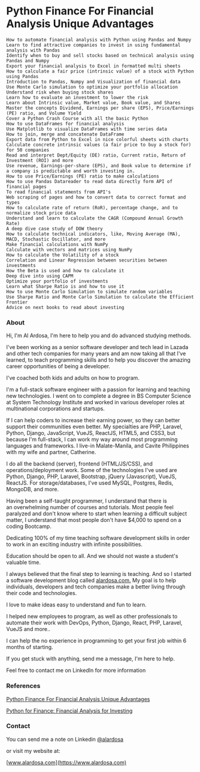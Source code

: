 # Python Finance For Financial Analysis Unique Advantages

    How to automate financial analysis with Python using Pandas and Numpy
    Learn to find attractive companies to invest in using fundamental analysis with Pandas
    Identify when to buy and sell stocks based on technical analysis using Pandas and Numpy
    Export your financial analysis to Excel in formatted multi sheets
    How to calculate a fair price (intrinsic value) of a stock with Python using Pandas
    Introduction to Pandas, Numpy and Visualization of financial data
    Use Monte Carlo simulation to optimize your portfolio allocation
    Understand risk when buying stock shares
    Learn how to evaluate an investment to lower the risk
    Learn about Intrinsic value, Market value, Book value, and Shares
    Master the concepts Dividend, Earnings per share (EPS), Price/Earnings (PE) ratio, and Volume Yield
    Cover a Python Crash Course with all the basic Python
    How to use DataFrames for financial analysis
    Use Matplotlib to visualize DataFrames with time series data
    How to join, merge and concatenate DataFrame
    Export data from Python to Excel in nice colorful sheets with charts
    Calculate concrete intrinsic values (a fair price to buy a stock for) for 50 companies
    Read and interpret Dept/Equity (DE) ratio, Current ratio, Return of Investment (ROI) and more
    Use revenue, Earnings-per-share (EPS), and Book value to determine if a company is predictable and worth investing in.
    How to use Price/Earnings (PE) ratio to make calculations
    How to use Pandas Datareader to read data directly form API of financial pages
    To read financial statements from API's
    Web scraping of pages and how to convert data to correct format and types
    How to calculate rate of return (RoR), percentage change, and to normalize stock price data
    Understand and learn to calculate the CAGR (Compound Annual Growth Rate)
    A deep dive case study of DOW theory
    How to calculate technical indicators, like, Moving Average (MA), MACD, Stochastic Oscillator, and more
    Make financial calculations with NumPy
    Calculate with vectors and matrices using NumPy
    How to calculate the Volatility of a stock
    Correlation and Linear Regression between securities between investments
    How the Beta is used and how to calculate it
    Deep dive into using CAPM
    Optimize your portfolio of investments
    Learn what Sharpe Ratio is and how to use it
    How to use Monte Carlo Simulation to simulate random variables
    Use Sharpe Ratio and Monte Carlo Simulation to calculate the Efficient Frontier
    Advice on next books to read about investing
    
### About
Hi, I'm Al Ardosa, I'm here to help you and do advanced studying methods.

I've been working as a senior software developer and tech lead in Lazada and other tech companies for many years and am now taking all that I've learned, to teach programming skills and to help you discover the amazing career opportunities of being a developer.

I've coached both kids and adults on how to program.

I'm a full-stack software engineer with a passion for learning and teaching new technologies. I went on to complete a degree in BS Computer Science at System Technology Institute and worked in various developer roles at multinational corporations and startups.

If I can help coders to increase their earning power, so they can better support their communities even better. My specialties are PHP, Laravel, Python, Django, JavaScript, VueJS, ReactJS, HTML5, and CSS3, but because I'm full-stack, I can work my way around most programming languages and frameworks. I live-in Malate-Manila, and Cavite Philippines with my wife and partner, Catherine.

I do all the backend (server), frontend (HTML/JS/CSS), and operations/deployment work. Some of the technologies I've used are Python, Django, PHP, Laravel, Bootstrap, jQuery (Javascript), VueJS, ReactJS. For storage/databases, I've used MySQL, Postgres, Redis, MongoDB, and more.

Having been a self-taught programmer, I understand that there is an overwhelming number of courses and tutorials. Most people feel paralyzed and don't know where to start when learning a difficult subject matter, I understand that most people don't have $4,000 to spend on a coding Bootcamp.

Dedicating 100% of my time teaching software development skills in order to work in an exciting industry with infinite possibilities.

Education should be open to all. And we should not waste a student's valuable time.

I always believed that the final step to learning is teaching. And so I started a software development blog called [alardosa.com.](https://www.alardosa.com/) My goal is to help individuals, developers and tech companies make a better living through their code and technologies.

I love to make ideas easy to understand and fun to learn.

I helped new employees to program, as well as other professionals to automate their work with DevOps, Python, Django, React, PHP, Laravel, VueJS and more..

I can help the no experience in programming to get your first job within 6 months of starting.

If you get stuck with anything, send me a message, I'm here to help.

Feel free to contact me on LinkedIn for more information

### References
[Python Finance For Financial Analysis Unique Advantages](https://www.alardosa.com/python-finance-for-financial-analysis/)

[Python for Finance: Financial Analysis for Investing](https://www.udemy.com/course/python-for-finance-financial-analysis-for-investing/)

### Contact
You can send me a note on Linkedin [@alardosa](https://www.linkedin.com/in/alardosa/)

or visit my website at:

[www.alardosa.com](https://www.alardosa.com)

